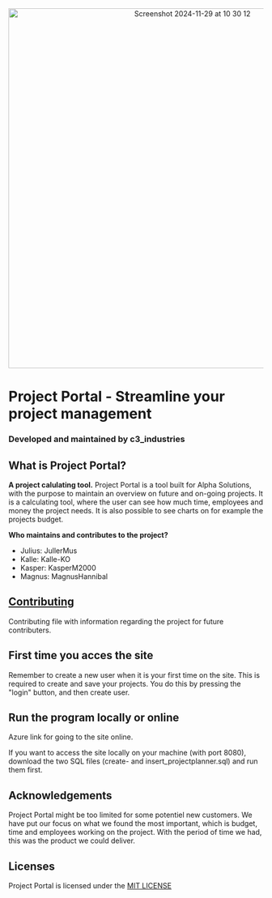 
<div align=center> <img width="711" alt="Screenshot 2024-11-29 at 10 30 12" src="https://github.com/user-attachments/assets/3fbb84d2-3132-4b13-ab84-5f74c34ae802"> </div>

# Project Portal - Streamline your project management

### Developed and maintained by c3_industries 

## What is Project Portal?
**A project calulating tool.**
Project Portal is a tool built for Alpha Solutions, with the purpose to maintain an overview on future and on-going projects. It is a calculating tool, where the user can see how much time, employees and money the project needs. It is also possible to see charts on for example the projects budget.

**Who maintains and contributes to the project?** 
* Julius: JullerMus
* Kalle: Kalle-KO
* Kasper: KasperM2000
* Magnus: MagnusHannibal

## [Contributing](https://github.com/Pokkenslageren/Project-Portal/blob/c9c226bfbd3e6422e16576990c4d0ecfb590e86f/CONTRIBUTING.md)
Contributing file with information regarding the project for future contributers. 

## First time you acces the site
Remember to create a new user when it is your first time on the site. This is required to create and save your projects. 
You do this by pressing the "login" button, and then create user. 

## Run the program locally or online
Azure link for going to the site online.
<div>
If you want to access the site locally on your machine (with port 8080), download the two SQL files (create- and insert_projectplanner.sql) and run them first. 

## Acknowledgements
Project Portal might be too limited for some potentiel new customers. We have put our focus on what we found the most important, which is budget, time and employees working on the project. With the period of time we had, this was the product we could deliver.

## Licenses
Project Portal is licensed under the [MIT LICENSE](https://github.com/Pokkenslageren/Project-Portal/blob/af368015d034cb22638c9c3b1e937cb1b44cf8e8/LICENSE)
